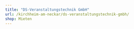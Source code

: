 ```yaml
---
title: "DS-Veranstaltungstechnik GmbH"
url: /kirchheim-am-neckar/ds-veranstaltungstechnik-gmbh/
shop: Mieten
---
```

